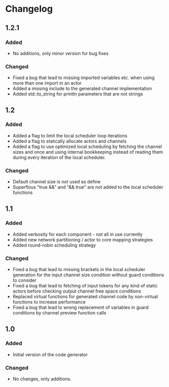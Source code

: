 # Changelog

## 1.2.1

### Added
 * No additions, only minor version for bug fixes
 
### Changed
 * Fixed a bug that lead to missing imported variables etc. when using more than one import in an actor
 * Added a missing include to the generated channel implementation
 * Added std::to_string for println parameters that are not strings

## 1.2

### Added
 * Added a flag to limit the local scheduler loop iterations
 * Added a flag to statically allocate actors and channels
 * Added a flag to use optimized local scheduling by fetching the channel sizes and once and using internal bookkeeping instead of reading them during every iteration of the local scheduler.

### Changed
 * Default channel size is not used as define
 * Superflous "true &&" and "&& true" are not added to the local scheduler functions

## 1.1

### Added
 * Added verbosity for each component - not all in use currently
 * Added new network partitioning / actor to core mapping strategies
 * Added round-robin scheduling strategy

### Changed
 * Fixed a bug that lead to missing brackets in the local scheduler generation for the input channel size condition without guard conditions to consider
 * Fixed a bug that lead to fetching of input tokens for any kind of static actors before checking output channel free space conditions
 * Replaced virtual functions for generated channel code by non-virtual functions to increase performance
 * Fixed a bug that lead to wrong replacement of variables in guard conditions by channel preview function calls

## 1.0

### Added
 * Initial version of the code generator

### Changed
 * No changes, only additions.
